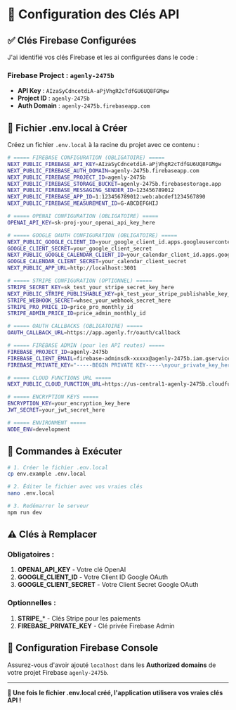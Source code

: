 
# 🔑 Configuration des Clés API

## ✅ **Clés Firebase Configurées**

J'ai identifié vos clés Firebase et les ai configurées dans le code :

### **Firebase Project : `agenly-2475b`**
- **API Key** : `AIzaSyCdncetdiA-aPjVhgR2cTdfGU6UQ8FGMgw`
- **Project ID** : `agenly-2475b`
- **Auth Domain** : `agenly-2475b.firebaseapp.com`

## 📝 **Fichier .env.local à Créer**

Créez un fichier `.env.local` à la racine du projet avec ce contenu :

```bash
# ===== FIREBASE CONFIGURATION (OBLIGATOIRE) =====
NEXT_PUBLIC_FIREBASE_API_KEY=AIzaSyCdncetdiA-aPjVhgR2cTdfGU6UQ8FGMgw
NEXT_PUBLIC_FIREBASE_AUTH_DOMAIN=agenly-2475b.firebaseapp.com
NEXT_PUBLIC_FIREBASE_PROJECT_ID=agenly-2475b
NEXT_PUBLIC_FIREBASE_STORAGE_BUCKET=agenly-2475b.firebasestorage.app
NEXT_PUBLIC_FIREBASE_MESSAGING_SENDER_ID=123456789012
NEXT_PUBLIC_FIREBASE_APP_ID=1:123456789012:web:abcdef1234567890
NEXT_PUBLIC_FIREBASE_MEASUREMENT_ID=G-ABCDEFGHIJ

# ===== OPENAI CONFIGURATION (OBLIGATOIRE) =====
OPENAI_API_KEY=sk-proj-your_openai_api_key_here

# ===== GOOGLE OAUTH CONFIGURATION (OBLIGATOIRE) =====
NEXT_PUBLIC_GOOGLE_CLIENT_ID=your_google_client_id.apps.googleusercontent.com
GOOGLE_CLIENT_SECRET=your_google_client_secret
NEXT_PUBLIC_GOOGLE_CALENDAR_CLIENT_ID=your_calendar_client_id.apps.googleusercontent.com
GOOGLE_CALENDAR_CLIENT_SECRET=your_calendar_client_secret
NEXT_PUBLIC_APP_URL=http://localhost:3001

# ===== STRIPE CONFIGURATION (OPTIONNEL) =====
STRIPE_SECRET_KEY=sk_test_your_stripe_secret_key_here
NEXT_PUBLIC_STRIPE_PUBLISHABLE_KEY=pk_test_your_stripe_publishable_key_here
STRIPE_WEBHOOK_SECRET=whsec_your_webhook_secret_here
STRIPE_PRO_PRICE_ID=price_pro_monthly_id
STRIPE_ADMIN_PRICE_ID=price_admin_monthly_id

# ===== OAUTH CALLBACKS (OBLIGATOIRE) =====
OAUTH_CALLBACK_URL=https://app.agenly.fr/oauth/callback

# ===== FIREBASE ADMIN (pour les API routes) =====
FIREBASE_PROJECT_ID=agenly-2475b
FIREBASE_CLIENT_EMAIL=firebase-adminsdk-xxxxx@agenly-2475b.iam.gserviceaccount.com
FIREBASE_PRIVATE_KEY="-----BEGIN PRIVATE KEY-----\nyour_private_key_here\n-----END PRIVATE KEY-----\n"

# ===== CLOUD FUNCTIONS URL =====
NEXT_PUBLIC_CLOUD_FUNCTION_URL=https://us-central1-agenly-2475b.cloudfunctions.net/api

# ===== ENCRYPTION KEYS =====
ENCRYPTION_KEY=your_encryption_key_here
JWT_SECRET=your_jwt_secret_here

# ===== ENVIRONMENT =====
NODE_ENV=development
```

## 🚀 **Commandes à Exécuter**

```bash
# 1. Créer le fichier .env.local
cp env.example .env.local

# 2. Éditer le fichier avec vos vraies clés
nano .env.local

# 3. Redémarrer le serveur
npm run dev
```

## ⚠️ **Clés à Remplacer**

### **Obligatoires :**
1. **OPENAI_API_KEY** - Votre clé OpenAI
2. **GOOGLE_CLIENT_ID** - Votre Client ID Google OAuth
3. **GOOGLE_CLIENT_SECRET** - Votre Client Secret Google OAuth

### **Optionnelles :**
1. **STRIPE_*** - Clés Stripe pour les paiements
2. **FIREBASE_PRIVATE_KEY** - Clé privée Firebase Admin

## 🔧 **Configuration Firebase Console**

Assurez-vous d'avoir ajouté `localhost` dans les **Authorized domains** de votre projet Firebase `agenly-2475b`.

---

**🎯 Une fois le fichier .env.local créé, l'application utilisera vos vraies clés API !**
